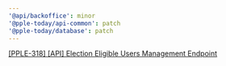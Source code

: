 ```yaml
---
'@api/backoffice': minor
'@pple-today/api-common': patch
'@pple-today/database': patch
---
```


[[PPLE-318] [API] Election Eligible Users Management Endpoint](https://linear.app/snts/issue/PPLE-318/api-election-eligible-users-management-endpoint)
